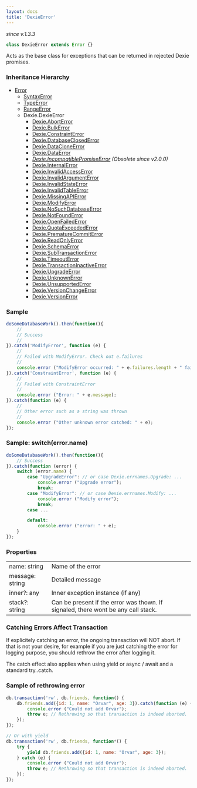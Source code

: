 ```yaml
---
layout: docs
title: 'DexieError'
---
```

*since v.1.3.3*

```javascript
class DexieError extends Error {}
```
Acts as the base class for exceptions that can be returned in rejected Dexie promises.

### Inheritance Hierarchy

* [Error](https://developer.mozilla.org/en-US/docs/Web/JavaScript/Reference/Global_Objects/Error)
  * [SyntaxError](https://developer.mozilla.org/en-US/docs/Web/JavaScript/Reference/Global_Objects/SyntaxError)
  * [TypeError](https://developer.mozilla.org/en-US/docs/Web/JavaScript/Reference/Global_Objects/TypeError)
  * [RangeError](https://developer.mozilla.org/en-US/docs/Web/JavaScript/Reference/Global_Objects/RangeError)
  * Dexie.DexieError
    * [Dexie.AbortError](/docs/DexieErrors/Dexie.AbortError)
    * [Dexie.BulkError](/docs/DexieErrors/Dexie.BulkError)
    * [Dexie.ConstraintError](Dexie.ConstraintError)
    * [Dexie.DatabaseClosedError](/docs/DexieErrors/Dexie.DatabaseClosedError)
    * [Dexie.DataCloneError](/docs/DexieErrors/Dexie.DataCloneError)
    * [Dexie.DataError](/docs/DexieErrors/Dexie.DataError)
    * *[Dexie.IncompatiblePromiseError](/docs/DexieErrors/Dexie.IncompatiblePromiseError)  (Obsolete since v2.0.0)*
    * [Dexie.InternalError](/docs/DexieErrors/Dexie.InternalError)
    * [Dexie.InvalidAccessError](/docs/DexieErrors/Dexie.InvalidAccessError)
    * [Dexie.InvalidArgumentError](/docs/DexieErrors/Dexie.InvalidArgumentError)
    * [Dexie.InvalidStateError](/docs/DexieErrors/Dexie.InvalidStateError)
    * [Dexie.InvalidTableError](/docs/DexieErrors/Dexie.InvalidTableError)
    * [Dexie.MissingAPIError](/docs/DexieErrors/Dexie.MissingAPIError)
    * [Dexie.ModifyError](/docs/DexieErrors/Dexie.ModifyError)
    * [Dexie.NoSuchDatabaseError](/docs/DexieErrors/Dexie.NoSuchDatabaseError)
    * [Dexie.NotFoundError](/docs/DexieErrors/Dexie.NotFoundError)
    * [Dexie.OpenFailedError](/docs/DexieErrors/Dexie.OpenFailedError)
    * [Dexie.QuotaExceededError](/docs/DexieErrors/Dexie.QuotaExceededError)
    * [Dexie.PrematureCommitError](/docs/DexieErrors/Dexie.PrematureCommitError)
    * [Dexie.ReadOnlyError](/docs/DexieErrors/Dexie.ReadOnlyError)
    * [Dexie.SchemaError](/docs/DexieErrors/Dexie.SchemaError)
    * [Dexie.SubTransactionError](/docs/DexieErrors/Dexie.SubTransactionError)
    * [Dexie.TimeoutError](/docs/DexieErrors/Dexie.TimeoutError)
    * [Dexie.TransactionInactiveError](/docs/DexieErrors/Dexie.TransactionInactiveError)
    * [Dexie.UpgradeError](/docs/DexieErrors/Dexie.UpgradeError)
    * [Dexie.UnknownError](/docs/DexieErrors/Dexie.UnknownError)
    * [Dexie.UnsupportedError](/docs/DexieErrors/Dexie.UnsupportedError)
    * [Dexie.VersionChangeError](/docs/DexieErrors/Dexie.VersionChangeError)
    * [Dexie.VersionError](/docs/DexieErrors/Dexie.VersionError)

### Sample

```javascript
doSomeDatabaseWork().then(function(){
    //
    // Success
    //
}).catch('ModifyError', function (e) {
    //
    // Failed with ModifyError. Check out e.failures
    //
    console.error ("ModifyError occurred: " + e.failures.length + " failures"); +
}).catch('ConstraintError', function (e) {
    //
    // Failed with ConstraintError
    //
    console.error ("Error: " + e.message);
}).catch(function (e) {
    //
    // Other error such as a string was thrown
    //
    console.error ("Other unknown error catched: " + e);
});
```

### Sample: switch(error.name)

```javascript
doSomeDatabaseWork().then(function(){
    // Success
}).catch(function (error) {
    switch (error.name) {
        case "UpgradeError": // or case Dexie.errnames.Upgrade: ...
            console.error ("Upgrade error");
            break;
        case "ModifyError": // or case Dexie.errnames.Modify: ...
            console.error ("Modify error");
            break;
        case ...

        default:
            console.error ("error: " + e);
    }
});
```

### Properties

<table>
<tr><td>name: string</td><td>Name of the error</td></tr>
<tr><td>message: string</td><td>Detailed message</td></tr>
<tr><td>inner?: any</td><td>Inner exception instance (if any)</td></tr>
<tr><td>stack?: string</td><td>Can be present if the error was thown. If signaled, there wont be any call stack.</td></tr>
</table>

### Catching Errors Affect Transaction

If explicitely catching an error, the ongoing transaction will NOT abort. If that is not your desire, for example if you are just catching the error for logging purpose, you should rethrow the error after logging it.

The catch effect also applies when using yield or async / await and a standard try..catch.

### Sample of rethrowing error
```javascript
db.transaction('rw', db.friends, function() {
    db.friends.add({id: 1, name: "Orvar", age: 3}).catch(function (e) {
        console.error ("Could not add Orvar");
        throw e; // Rethrowing so that transaction is indeed aborted.
    });
});

// Or with yield
db.transaction('rw', db.friends, function*() {
    try {
        yield db.friends.add({id: 1, name: "Orvar", age: 3});
    } catch (e) {
        console.error ("Could not add Orvar");
        throw e; // Rethrowing so that transaction is indeed aborted.
    });
});
```
